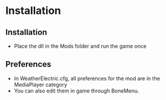# Installation

## Installation
* Place the dll in the Mods folder and run the game once
## Preferences
* In WeatherElectric.cfg, all preferences for the mod are in the MediaPlayer category
* You can also edit them in game through BoneMenu.